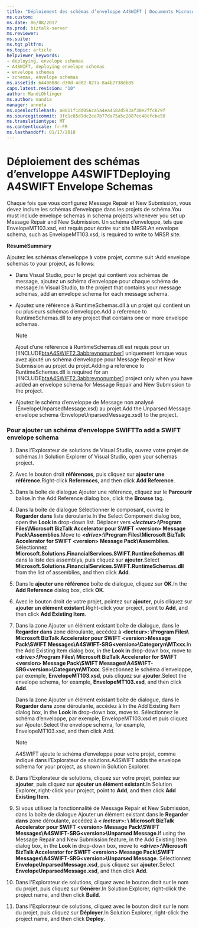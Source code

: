```yaml
---
title: "Déploiement des schémas d’enveloppe A4SWIFT | Documents Microsoft"
ms.custom: 
ms.date: 06/08/2017
ms.prod: biztalk-server
ms.reviewer: 
ms.suite: 
ms.tgt_pltfrm: 
ms.topic: article
helpviewer_keywords:
- deploying, envelope schemas
- A4SWIFT, deploying envelope schemas
- envelope schemas
- schemas, envelope schemas
ms.assetid: 6440608c-d30d-4d82-827a-8a4b2738db85
caps.latest.revision: "10"
author: MandiOhlinger
ms.author: mandia
manager: anneta
ms.openlocfilehash: a8811f1dd056ca5a4ea4582d593af30e2ffc879f
ms.sourcegitcommit: 3fd1c85d9dc2ce7b77da75a5c2087cc48cfcbe50
ms.translationtype: MT
ms.contentlocale: fr-FR
ms.lasthandoff: 01/17/2018
---
```

# <a name="deploying-a4swift-envelope-schemas"></a><span data-ttu-id="7bf32-102">Déploiement des schémas d’enveloppe A4SWIFT</span><span class="sxs-lookup"><span data-stu-id="7bf32-102">Deploying A4SWIFT Envelope Schemas</span></span>
<span data-ttu-id="7bf32-103">Chaque fois que vous configurez Message Repair et New Submission, vous devez inclure les schémas d’enveloppe dans les projets de schéma.</span><span class="sxs-lookup"><span data-stu-id="7bf32-103">You must include envelope schemas in schema projects whenever you set up Message Repair and New Submission.</span></span> <span data-ttu-id="7bf32-104">Un schéma d’enveloppe, tels que EnvelopeMT103.xsd, est requis pour écrire sur site MRSR.</span><span class="sxs-lookup"><span data-stu-id="7bf32-104">An envelope schema, such as EnvelopeMT103.xsd, is required to write to MRSR site.</span></span>  
  
 <span data-ttu-id="7bf32-105">**Résumé**</span><span class="sxs-lookup"><span data-stu-id="7bf32-105">**Summary**</span></span>  
  
 <span data-ttu-id="7bf32-106">Ajoutez les schémas d’enveloppe à votre projet, comme suit :</span><span class="sxs-lookup"><span data-stu-id="7bf32-106">Add envelope schemas to your project, as follows:</span></span>  
  
-   <span data-ttu-id="7bf32-107">Dans Visual Studio, pour le projet qui contient vos schémas de message, ajoutez un schéma d’enveloppe pour chaque schéma de message.</span><span class="sxs-lookup"><span data-stu-id="7bf32-107">In Visual Studio, to the project that contains your message schemas, add an envelope schema for each message schema.</span></span>  
  
-   <span data-ttu-id="7bf32-108">Ajoutez une référence à RuntimeSchemas.dll à un projet qui contient un ou plusieurs schémas d’enveloppe.</span><span class="sxs-lookup"><span data-stu-id="7bf32-108">Add a reference to RuntimeSchemas.dll to any project that contains one or more envelope schemas.</span></span>  
  
    > [!NOTE]
    >  <span data-ttu-id="7bf32-109">Ajout d’une référence à RuntimeSchemas.dll est requis pour un [!INCLUDE[btaA4SWIFT2.3abbrevnonumber](../../includes/btaa4swift2-3abbrevnonumber-md.md)] uniquement lorsque vous avez ajouté un schéma d’enveloppe pour Message Repair et New Submission au projet du projet.</span><span class="sxs-lookup"><span data-stu-id="7bf32-109">Adding a reference to RuntimeSchemas.dll is required for an [!INCLUDE[btaA4SWIFT2.3abbrevnonumber](../../includes/btaa4swift2-3abbrevnonumber-md.md)] project only when you have added an envelope schema for Message Repair and New Submission to the project.</span></span>  
  
-   <span data-ttu-id="7bf32-110">Ajoutez le schéma d’enveloppe de Message non analysé (EnvelopeUnparsedMessage.xsd) au projet.</span><span class="sxs-lookup"><span data-stu-id="7bf32-110">Add the Unparsed Message envelope schema (EnvelopeUnparsedMessage.xsd) to the project.</span></span>  
  
### <a name="to-add-a-swift-envelope-schema"></a><span data-ttu-id="7bf32-111">Pour ajouter un schéma d’enveloppe SWIFT</span><span class="sxs-lookup"><span data-stu-id="7bf32-111">To add a SWIFT envelope schema</span></span>  
  
1.  <span data-ttu-id="7bf32-112">Dans l’Explorateur de solutions de Visual Studio, ouvrez votre projet de schémas.</span><span class="sxs-lookup"><span data-stu-id="7bf32-112">In Solution Explorer of Visual Studio, open your schemas project.</span></span>  
  
2.  <span data-ttu-id="7bf32-113">Avec le bouton droit **références**, puis cliquez sur **ajouter une référence**.</span><span class="sxs-lookup"><span data-stu-id="7bf32-113">Right-click **References**, and then click **Add Reference**.</span></span>  
  
3.  <span data-ttu-id="7bf32-114">Dans la boîte de dialogue Ajouter une référence, cliquez sur le **Parcourir** balise.</span><span class="sxs-lookup"><span data-stu-id="7bf32-114">In the Add Reference dialog box, click the **Browse** tag.</span></span>  
  
4.  <span data-ttu-id="7bf32-115">Dans la boîte de dialogue Sélectionner le composant, ouvrez le **Regarder dans** liste déroulante.</span><span class="sxs-lookup"><span data-stu-id="7bf32-115">In the Select Component dialog box, open the **Look in** drop-down list.</span></span> <span data-ttu-id="7bf32-116">Déplacer vers ***\<lecteur\>*:\Program Files\Microsoft BizTalk Accelerator pour SWIFT \<version\> Message Pack\Assemblies**.</span><span class="sxs-lookup"><span data-stu-id="7bf32-116">Move to ***\<drive\>*:\Program Files\Microsoft BizTalk Accelerator for SWIFT \<version\> Message Pack\Assemblies**.</span></span> <span data-ttu-id="7bf32-117">Sélectionnez **Microsoft.Solutions.FinancialServices.SWIFT.RuntimeSchemas.dll** dans la liste des assemblys, puis cliquez sur **ajouter**.</span><span class="sxs-lookup"><span data-stu-id="7bf32-117">Select **Microsoft.Solutions.FinancialServices.SWIFT.RuntimeSchemas.dll** from the list of assemblies, and then click **Add**.</span></span>  
  
5.  <span data-ttu-id="7bf32-118">Dans le **ajouter une référence** boîte de dialogue, cliquez sur **OK**.</span><span class="sxs-lookup"><span data-stu-id="7bf32-118">In the **Add Reference** dialog box, click **OK**.</span></span>  
  
6.  <span data-ttu-id="7bf32-119">Avec le bouton droit de votre projet, pointez sur **ajouter**, puis cliquez sur **ajouter un élément existant**.</span><span class="sxs-lookup"><span data-stu-id="7bf32-119">Right-click your project, point to **Add**, and then click **Add Existing Item**.</span></span>  
  
7.  <span data-ttu-id="7bf32-120">Dans la zone Ajouter un élément existant boîte de dialogue, dans le **Regarder dans** zone déroulante, accédez à  **\<lecteur\>: \Program Files\ Microsoft BizTalk Accelerator pour SWIFT \<version\>Message Pack\SWIFT Messages\A4SWIFT-SRG\<version\>\Categoryn\MTxxx**.</span><span class="sxs-lookup"><span data-stu-id="7bf32-120">In the Add Existing Item dialog box, in the **Look in** drop-down box, move to **\<drive\>:\Program Files\ Microsoft BizTalk Accelerator for SWIFT \<version\> Message Pack\SWIFT Messages\A4SWIFT-SRG\<version\>\Categoryn\MTxxx**.</span></span> <span data-ttu-id="7bf32-121">Sélectionnez le schéma d’enveloppe, par exemple, **EnvelopeMT103.xsd**, puis cliquez sur **ajouter**.</span><span class="sxs-lookup"><span data-stu-id="7bf32-121">Select the envelope schema, for example, **EnvelopeMT103.xsd**, and then click **Add**.</span></span>  
  
     <span data-ttu-id="7bf32-122">Dans la zone Ajouter un élément existant boîte de dialogue, dans le **Regarder dans** zone déroulante, accédez à.</span><span class="sxs-lookup"><span data-stu-id="7bf32-122">In the Add Existing Item dialog box, in the **Look in** drop-down box, move to.</span></span> <span data-ttu-id="7bf32-123">Sélectionnez le schéma d’enveloppe, par exemple, EnvelopeMT103.xsd et puis cliquez sur Ajouter.</span><span class="sxs-lookup"><span data-stu-id="7bf32-123">Select the envelope schema, for example, EnvelopeMT103.xsd, and then click Add.</span></span>  
  
    > [!NOTE]
    >  <span data-ttu-id="7bf32-124">A4SWIFT ajoute le schéma d’enveloppe pour votre projet, comme indiqué dans l’Explorateur de solutions.</span><span class="sxs-lookup"><span data-stu-id="7bf32-124">A4SWIFT adds the envelope schema for your project, as shown in Solution Explorer.</span></span>  
  
8.  <span data-ttu-id="7bf32-125">Dans l’Explorateur de solutions, cliquez sur votre projet, pointez sur **ajouter**, puis cliquez sur **ajouter un élément existant**.</span><span class="sxs-lookup"><span data-stu-id="7bf32-125">In Solution Explorer, right-click your project, point to **Add**, and then click **Add Existing Item**.</span></span>  
  
9. <span data-ttu-id="7bf32-126">Si vous utilisez la fonctionnalité de Message Repair et New Submission, dans la boîte de dialogue Ajouter un élément existant dans le **Regarder dans** zone déroulante, accédez à  **\< *lecteur*\>: \ Microsoft BizTalk Accelerator pour SWIFT \<version\> Message Pack\SWIFT Messages\A4SWIFT-SRG\<version\>\Unparsed Message**.</span><span class="sxs-lookup"><span data-stu-id="7bf32-126">If using the Message Repair and New Submission feature, in the Add Existing Item dialog box, in the **Look in** drop-down box, move to **\<*drive*\>:\Microsoft BizTalk Accelerator for SWIFT \<version\> Message Pack\SWIFT Messages\A4SWIFT-SRG\<version\>\Unparsed Message**.</span></span> <span data-ttu-id="7bf32-127">Sélectionnez **EnvelopeUnparsedMessage.xsd**, puis cliquez sur **ajouter**.</span><span class="sxs-lookup"><span data-stu-id="7bf32-127">Select **EnvelopeUnparsedMessage.xsd**, and then click **Add**.</span></span>  
  
10. <span data-ttu-id="7bf32-128">Dans l'Explorateur de solutions, cliquez avec le bouton droit sur le nom du projet, puis cliquez sur **Générer**.</span><span class="sxs-lookup"><span data-stu-id="7bf32-128">In Solution Explorer, right-click the project name, and then click **Build**.</span></span>  
  
11. <span data-ttu-id="7bf32-129">Dans l'Explorateur de solutions, cliquez avec le bouton droit sur le nom du projet, puis cliquez sur **Déployer**.</span><span class="sxs-lookup"><span data-stu-id="7bf32-129">In Solution Explorer, right-click the project name, and then click **Deploy**.</span></span>
